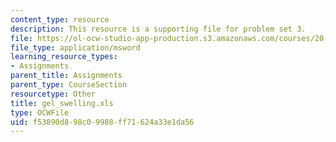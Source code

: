 ```yaml
---
content_type: resource
description: This resource is a supporting file for problem set 3.
file: https://ol-ocw-studio-app-production.s3.amazonaws.com/courses/20-462j-molecular-principles-of-biomaterials-spring-2006/f53890d898c09988ff71624a33e1da56_gel_swelling.xls
file_type: application/msword
learning_resource_types:
- Assignments
parent_title: Assignments
parent_type: CourseSection
resourcetype: Other
title: gel_swelling.xls
type: OCWFile
uid: f53890d8-98c0-9988-ff71-624a33e1da56
---
```

